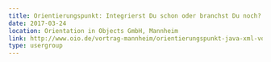 ```yaml
---
title: Orientierungspunkt: Integrierst Du schon oder branchst Du noch?
date: 2017-03-24
location: Orientation in Objects GmbH, Mannheim
link: http://www.oio.de/vortrag-mannheim/orientierungspunkt-java-xml-vortrag-kostenlos.htm
type: usergroup
---
```

